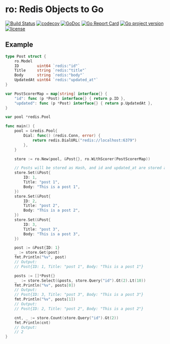 # ro: Redis Objects to Go
[![Build Status](https://travis-ci.org/izumin5210/ro.svg?branch=master)](https://travis-ci.org/izumin5210/ro)
[![codecov](https://codecov.io/gh/izumin5210/ro/branch/master/graph/badge.svg)](https://codecov.io/gh/izumin5210/ro)
[![GoDoc](https://godoc.org/github.com/izumin5210/ro?status.svg)](https://godoc.org/github.com/izumin5210/ro)
[![Go Report Card](https://goreportcard.com/badge/github.com/izumin5210/ro)](https://goreportcard.com/report/github.com/izumin5210/ro)
[![Go project version](https://badge.fury.io/go/github.com%2Fizumin5210%2Fro.svg)](https://badge.fury.io/go/github.com%2Fizumin5210%2Fro)
[![license](https://img.shields.io/github/license/izumin5210/ro.svg)](./LICENSE)

## Example

```go
type Post struct {
	ro.Model
	ID        uint64 `redis:"id"`
	Title     string `redis:"title"`
	Body      string `redis:"body"`
	UpdatedAt uint64 `redis:"updated_at"`
}

var PostScorerMap = map[string] interface{} {
	"id": func (p *Post) interface{} { return p.ID },
	"updated": func (p *Post) interface{} { return p.UpdatedAt },
}

var pool *redis.Pool

func main() {
	pool = &redis.Pool{
		Dial: func() (redis.Conn, error) {
			return redis.DialURL("redis://localhost:6379")
		},
	}

	store := ro.New(pool, &Post{}, ro.WithScorer(PostScorerMap))

	// Posts will be stored as Hash, and id and updated_at are stored as OrderedSet
	store.Set(&Post{
		ID: 1,
		Title: "post 1",
		Body: "This is a post 1",
	})
	store.Set(&Post{
		ID: 2,
		Title: "post 2",
		Body: "This is a post 2",
	})
	store.Set(&Post{
		ID: 3,
		Title: "post 3",
		Body: "This is a post 3",
	})

	post := &Post{ID: 1}
	_ := store.Get(post)
	fmt.Println("%v", post)
	// Output:
	// Post{ID: 1, Title: "post 1", Body: "This is a post 1"}

	posts := []*Post{}
	_  := store.Select(&posts, store.Query("id").Gt(2).Lt(10))
	fmt.Println("%v", posts[0])
	// Output:
	// Post{ID: 3, Title: "post 3", Body: "This is a post 3"}
	fmt.Println("%v", posts[1])
	// Output:
	// Post{ID: 2, Title: "post 2", Body: "This is a post 2"}

	cnt, _ := store.Count(store.Query("id").Gt(2))
	fmt.Println(cnt)
	// Output:
	// 2
}
```
